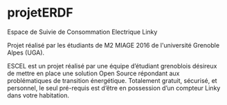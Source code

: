 # projetERDF

Espace de Suivie de Consommation Electrique Linky

Projet réalisé par les étudiants de M2 MIAGE 2016 de l'université Grenoble Alpes (UGA).

ESCEL est un projet réalisé par une équipe d’étudiant grenoblois désireux de mettre en place une solution Open Source répondant aux problématiques de transition énergétique. Totalement gratuit, sécurisé, et personnel, le seul pré-requis est d’être en possession d’un compteur Linky dans votre habitation.
